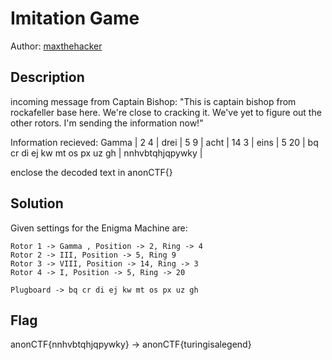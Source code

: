 # Imitation Game
Author: [maxthehacker](https://www.github.com/maxthehacker)

## Description
incoming message from Captain Bishop:
"This is captain bishop from rockafeller base here. We're close to cracking it. We've yet to figure out the other rotors. I'm sending the information now!"

Information recieved: Gamma | 2 4 | drei | 5 9 | acht | 14 3 | eins | 5 20 | bq cr di ej kw mt os px uz gh | nnhvbtqhjqpywky |

enclose the decoded text in anonCTF{}

## Solution

Given settings for the Enigma Machine are:

    Rotor 1 -> Gamma , Position -> 2, Ring -> 4
    Rotor 2 -> III, Position -> 5, Ring 9
    Rotor 3 -> VIII, Position -> 14, Ring -> 3
    Rotor 4 -> I, Position -> 5, Ring -> 20

    Plugboard -> bq cr di ej kw mt os px uz gh

## Flag
anonCTF{nnhvbtqhjqpywky} -> anonCTF{turingisalegend}
    


    
